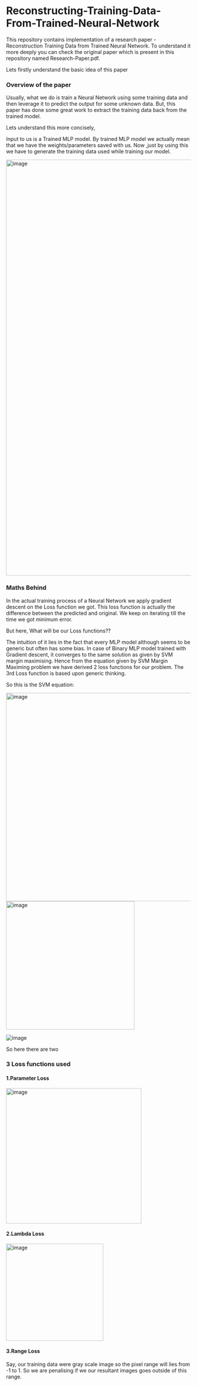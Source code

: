 # Reconstructing-Training-Data-From-Trained-Neural-Network

This repository contains implementation of a research paper - Reconstruction Training Data from Trained Neural Network.
To understand it more deeply you can check the original paper which is present in this repository named Research-Paper.pdf.

Lets firstly understand the basic idea of this paper

### Overview of the paper
Usually, what we do is train a Neural Network using some training data and then leverage it to predict the output for some unknown data.
But, this paper has done some great work to extract the training data back from the trained model.

Lets understand this more concisely,

Input to us is a Trained MLP model. By trained MLP model we actually mean that we have the weights/parameters saved with us. 
Now ,just by using this we have to generate the training data used while training our model.

<img width="1134" alt="image" src="https://github.com/hsahuja111/Reconstructing-Training-Data-From-Trained-Neural-Network/assets/43888676/c3f720e9-6eb6-442d-8082-fb4de385eb8a">


### Maths Behind
In the actual training process of a Neural Network we apply gradient descent on the Loss function we got. 
This loss function is actually the difference between the predicted and original.
We keep on iterating till the time we got minimum error.

But here, What will be our Loss functions??

The intuition of it lies in the fact that every MLP model although seems to be generic but often has some bias.
In case of Binary MLP model trained with Gradient descent, it converges to the same solution as given by SVM margin maximising.
Hence from the equation given by SVM Margin Maximing problem we have derived 2 loss functions for our problem. The 3rd Loss function is based upon generic thinking.

So this is the SVM equation:

<img width="568" alt="image" src="https://github.com/hsahuja111/Reconstructing-Training-Data-From-Trained-Neural-Network/assets/43888676/3269e53e-2dfb-4e57-9fc6-c64c383231bc">


<img width="350" alt="image" src="https://github.com/hsahuja111/Reconstructing-Training-Data-From-Trained-Neural-Network/assets/43888676/33d1d9b6-ae21-4606-9092-8753c5ce1fee">


![image](https://github.com/hsahuja111/Reconstructing-Training-Data-From-Trained-Neural-Network/assets/43888676/454b7b28-fded-47a9-9b6e-780dab1c4436)

So here there are two 

### 3 Loss functions used
#### 1.Parameter Loss
<img width="369" alt="image" src="https://github.com/hsahuja111/Reconstructing-Training-Data-From-Trained-Neural-Network/assets/43888676/6b1f1b08-f128-411f-b40a-6a9e88f25c2d">


#### 2.Lambda Loss
<img width="265" alt="image" src="https://github.com/hsahuja111/Reconstructing-Training-Data-From-Trained-Neural-Network/assets/43888676/5a490fa2-bf62-4a3c-9621-ddbeabf9ce39">

#### 3.Range Loss
Say, our training data were gray scale image so the pixel range will lies from -1 to 1. So we are penalising if we our resultant images goes outside of this range.








